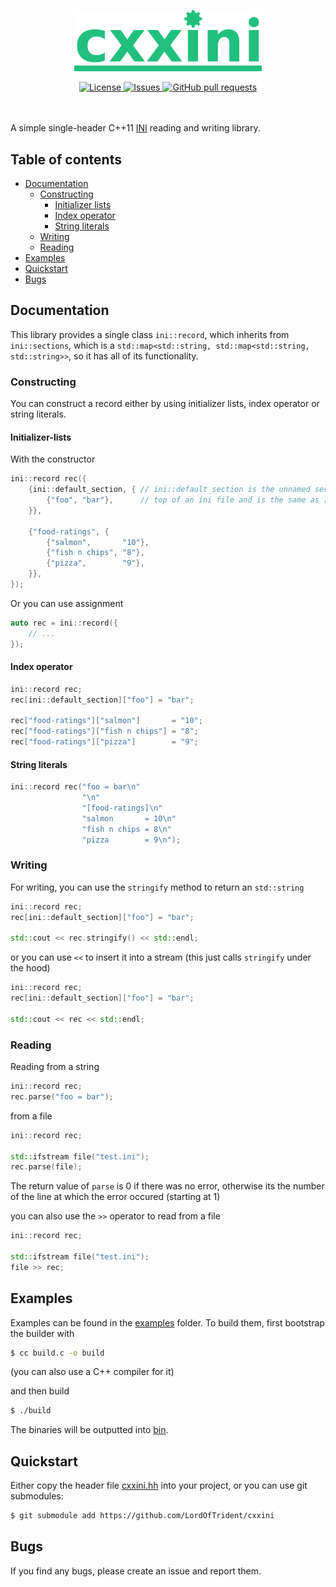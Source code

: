 <p align="center">
	<img width="300px" src="./res/logo.png">
</p>
<p align="center">
	<a href="./LICENSE">
		<img alt="License" src="https://img.shields.io/badge/license-MIT-26c374?style=for-the-badge">
	</a>
	<a href="https://github.com/LordOfTrident/celisp/issues">
		<img alt="Issues" src="https://img.shields.io/github/issues/LordOfTrident/cxxini?style=for-the-badge&color=4f79e4">
	</a>
	<a href="https://github.com/LordOfTrident/celisp/pulls">
		<img alt="GitHub pull requests" src="https://img.shields.io/github/issues-pr/LordOfTrident/cxxini?style=for-the-badge&color=4f79e4">
	</a>
	<br><br><br>
</p>

A simple single-header C++11 [INI](https://en.wikipedia.org/wiki/INI_file) reading and writing library.

## Table of contents
* [Documentation](#documentation)
  * [Constructing](#constructing)
    * [Initializer lists](#initializer-lists)
    * [Index operator](#index-operator)
    * [String literals](#string-literals)
  * [Writing](#writing)
  * [Reading](#reading)
* [Examples](#examples)
* [Quickstart](#quickstart)
* [Bugs](#bugs)

## Documentation
This library provides a single class `ini::record`, which inherits from `ini::sections`, which is
a `std::map<std::string, std::map<std::string, std::string>>`, so it has all of its functionality.

### Constructing
You can construct a record either by using initializer lists, index operator or string literals.

#### Initializer-lists
With the constructor
```cc
ini::record rec({
	{ini::default_section, { // ini::default_section is the unnamed section at the
		{"foo", "bar"},      // top of an ini file and is the same as []
	}},

	{"food-ratings", {
		{"salmon",       "10"},
		{"fish n chips", "8"},
		{"pizza",        "9"},
	}},
});
```
Or you can use assignment
```cc
auto rec = ini::record({
	// ...
});
```

#### Index operator
```cc
ini::record rec;
rec[ini::default_section]["foo"] = "bar";

rec["food-ratings"]["salmon"]       = "10";
rec["food-ratings"]["fish n chips"] = "8";
rec["food-ratings"]["pizza"]        = "9";
```

#### String literals
```cc
ini::record rec("foo = bar\n"
                "\n"
                "[food-ratings]\n"
                "salmon       = 10\n"
                "fish n chips = 8\n"
                "pizza        = 9\n");
```

### Writing
For writing, you can use the `stringify` method to return an `std::string`
```cc
ini::record rec;
rec[ini::default_section]["foo"] = "bar";

std::cout << rec.stringify() << std::endl;
```

or you can use `<<` to insert it into a stream (this just calls `stringify` under the hood)
```cc
ini::record rec;
rec[ini::default_section]["foo"] = "bar";

std::cout << rec << std::endl;
```

### Reading
Reading from a string
```cc
ini::record rec;
rec.parse("foo = bar");
```

from a file
```cc
ini::record rec;

std::ifstream file("test.ini");
rec.parse(file);
```
The return value of `parse` is 0 if there was no error, otherwise its the number of the line at
which the error occured (starting at 1)

you can also use the `>>` operator to read from a file
```cc
ini::record rec;

std::ifstream file("test.ini");
file >> rec;
```

## Examples
Examples can be found in the [examples](./examples) folder.
To build them, first bootstrap the builder with
```sh
$ cc build.c -o build
```
(you can also use a C++ compiler for it)

and then build
```sh
$ ./build
```

The binaries will be outputted into [bin](./bin).

## Quickstart
Either copy the header file [cxxini.hh](./cxxini.hh) into your project, or you can use git submodules:
```sh
$ git submodule add https://github.com/LordOfTrident/cxxini
```

## Bugs
If you find any bugs, please create an issue and report them.
